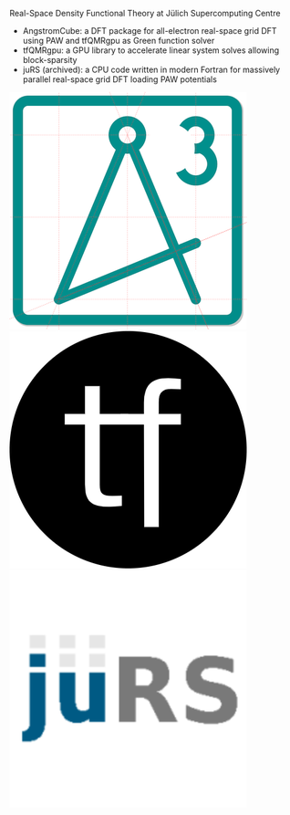 Real-Space Density Functional Theory at Jülich Supercomputing Centre

 - AngstromCube: a DFT package for all-electron real-space grid DFT using PAW and tfQMRgpu as Green function solver
 - tfQMRgpu: a GPU library to accelerate linear system solves allowing block-sparsity
 - juRS (archived): a CPU code written in modern Fortran for massively parallel real-space grid DFT loading PAW potentials
 
![Logo of AngstromCube DFT package](logos/AngstromCube_logo.png "Logo of the AngstromCube DFT package")
![Logo of tfQMRgpu library](logos/tfQMRgpu_logo.png "Logo of the tfQMRgpu library")
![Logo of juRS application](logos/juRS_logo.png "Logo of the juRS DFT application")
